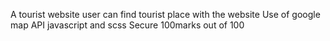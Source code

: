 A tourist website 
user can find tourist place with the website 
Use of google map API 
javascript and scss 
Secure 100marks out of 100 
